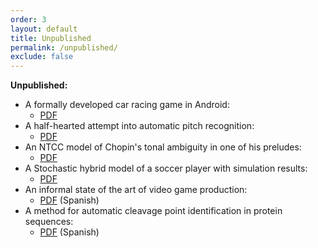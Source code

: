 ```yaml
---
order: 3
layout: default
title: Unpublished
permalink: /unpublished/
exclude: false
---
```


**Unpublished:**

- A formally developed car racing game in Android:
  + [PDF][formal-game]
- A half-hearted attempt into automatic pitch recognition:
  + [PDF][pitch-recog]
- An NTCC model of Chopin's tonal ambiguity in one of his preludes:
  + [PDF][chopin-ton]
- A Stochastic hybrid model of a soccer player with simulation results:
  + [PDF][soccer-hybrid]
- An informal state of the art of video game production:
  + [PDF][game-prod] (Spanish)
- A method for automatic cleavage point identification in protein sequences:
  + [PDF][cleav-pred] (Spanish)

[formal-game]:    /assets/pdf/formal_game.pdf
[pitch-recog]:    /assets/pdf/pitch_recog.pdf
[chopin-ton]:     /assets/pdf/chopin_tonality.pdf
[soccer-hybrid]:  /assets/pdf/soccer_hybrid.pdf
[game-prod]:      /assets/pdf/game_production.pdf
[cleav-pred]:     /assets/pdf/clivaje_prediction.pdf
